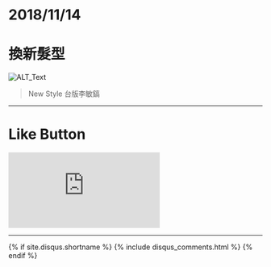 # 2018/11/14
# 換新髮型

![ALT_Text](https://s9443112.github.io/github_blog/2018/2018-11-14/IMG_1937.JPG)

>New Style 
>台版李敏鎬


* * *

# Like Button

<iframe class="lc-margin-top-64 lc-margin-bottom-32 lc-mobile" data-v-b66e9a5a="" frameborder="0" src="https://button.like.co/in/embed/s9443112/button"> </iframe>

* * *

{% if site.disqus.shortname %}
  {% include disqus_comments.html %}
{% endif %}